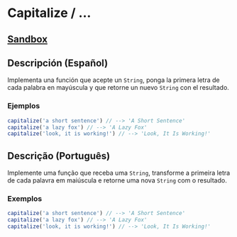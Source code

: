 # Capitalize / ...

## [Sandbox](https://lab.cs50.io/Laboratoria/job-application-public/main/02-tech-mentoring/exercises/11-capitalize/boilerplate/)

## Descripción (Español)

Implementa una función que acepte un `String`, ponga la primera letra de cada
palabra en mayúscula y que retorne un nuevo `String` con el resultado.

### Ejemplos

```js
capitalize('a short sentence') // --> 'A Short Sentence'
capitalize('a lazy fox') // --> 'A Lazy Fox'
capitalize('look, it is working!') // --> 'Look, It Is Working!'
```

## Descrição (Português)

Implemente uma função que receba uma `String`, transforme a primeira letra de cada palavra 
em maiúscula e retorne uma nova `String` com o resultado.


### Exemplos

```js
capitalize('a short sentence') // --> 'A Short Sentence'
capitalize('a lazy fox') // --> 'A Lazy Fox'
capitalize('look, it is working!') // --> 'Look, It Is Working!'
```
